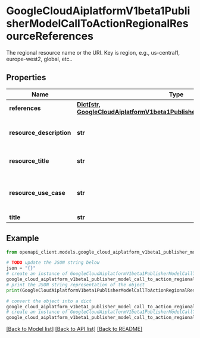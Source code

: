# GoogleCloudAiplatformV1beta1PublisherModelCallToActionRegionalResourceReferences

The regional resource name or the URI. Key is region, e.g., us-central1, europe-west2, global, etc..

## Properties

Name | Type | Description | Notes
------------ | ------------- | ------------- | -------------
**references** | [**Dict[str, GoogleCloudAiplatformV1beta1PublisherModelResourceReference]**](GoogleCloudAiplatformV1beta1PublisherModelResourceReference.md) | Required. | [optional] 
**resource_description** | **str** | Optional. Description of the resource. | [optional] 
**resource_title** | **str** | Optional. Title of the resource. | [optional] 
**resource_use_case** | **str** | Optional. Use case (CUJ) of the resource. | [optional] 
**title** | **str** | Required.  | [optional] 

## Example

```python
from openapi_client.models.google_cloud_aiplatform_v1beta1_publisher_model_call_to_action_regional_resource_references import GoogleCloudAiplatformV1beta1PublisherModelCallToActionRegionalResourceReferences

# TODO update the JSON string below
json = "{}"
# create an instance of GoogleCloudAiplatformV1beta1PublisherModelCallToActionRegionalResourceReferences from a JSON string
google_cloud_aiplatform_v1beta1_publisher_model_call_to_action_regional_resource_references_instance = GoogleCloudAiplatformV1beta1PublisherModelCallToActionRegionalResourceReferences.from_json(json)
# print the JSON string representation of the object
print(GoogleCloudAiplatformV1beta1PublisherModelCallToActionRegionalResourceReferences.to_json())

# convert the object into a dict
google_cloud_aiplatform_v1beta1_publisher_model_call_to_action_regional_resource_references_dict = google_cloud_aiplatform_v1beta1_publisher_model_call_to_action_regional_resource_references_instance.to_dict()
# create an instance of GoogleCloudAiplatformV1beta1PublisherModelCallToActionRegionalResourceReferences from a dict
google_cloud_aiplatform_v1beta1_publisher_model_call_to_action_regional_resource_references_from_dict = GoogleCloudAiplatformV1beta1PublisherModelCallToActionRegionalResourceReferences.from_dict(google_cloud_aiplatform_v1beta1_publisher_model_call_to_action_regional_resource_references_dict)
```
[[Back to Model list]](../README.md#documentation-for-models) [[Back to API list]](../README.md#documentation-for-api-endpoints) [[Back to README]](../README.md)


